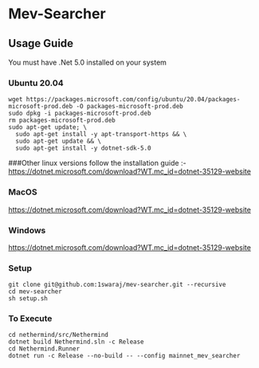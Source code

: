 # Mev-Searcher

## Usage Guide 

You must have .Net 5.0 installed on your system

### Ubuntu 20.04
```
wget https://packages.microsoft.com/config/ubuntu/20.04/packages-microsoft-prod.deb -O packages-microsoft-prod.deb
sudo dpkg -i packages-microsoft-prod.deb
rm packages-microsoft-prod.deb
sudo apt-get update; \
  sudo apt-get install -y apt-transport-https && \
  sudo apt-get update && \
  sudo apt-get install -y dotnet-sdk-5.0
```

###Other linux versions follow the installation guide :-
https://dotnet.microsoft.com/download?WT.mc_id=dotnet-35129-website

### MacOS
https://dotnet.microsoft.com/download?WT.mc_id=dotnet-35129-website

### Windows
https://dotnet.microsoft.com/download?WT.mc_id=dotnet-35129-website

### Setup
```
git clone git@github.com:1swaraj/mev-searcher.git --recursive
cd mev-searcher
sh setup.sh
```

### To Execute
```
cd nethermind/src/Nethermind
dotnet build Nethermind.sln -c Release
cd Nethermind.Runner
dotnet run -c Release --no-build -- --config mainnet_mev_searcher
```

